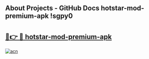 ## About Projects - GitHub Docs hotstar-mod-premium-apk !sgpy0

# <h2><a href="https://andorid.site?title=hotstar-mod-premium-apk&ref=14PRO">🔗👉 🔴 hotstar-mod-premium-apk</a></h2>

[![acn](https://github.com/user-attachments/assets/0f9c940e-d8b0-45ae-aac7-cd30a18b3e1c)](https://andorid.site?title=hotstar-mod-premium-apk&ref=14PRO)

